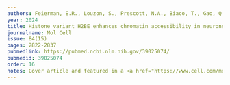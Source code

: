 ```yaml
---
authors: Feierman, E.R., Louzon, S., Prescott, N.A., Biaco, T., Gao, Q., Qiu, Q., Choi, K., Palozola, K.C., Voss, A.J., Mehta, S., Quaye, C., Lynch, K., Fuccillo, M.V., Wu, H., David, Y., <b>Korb, E.</b>
year: 2024
title: Histone variant H2BE enhances chromatin accessibility in neurons to promote synaptic gene expression and long-term memory
journalname: Mol Cell
issue: 84(15)
pages: 2822-2837
pubmedlink: https://pubmed.ncbi.nlm.nih.gov/39025074/
pubmedid: 39025074
order: 16
notes: Cover article and featured in a <a href="https://www.cell.com/molecular-cell/fulltext/S1097-2765(24)00588-4">'Meet the Authors' article</a>
---
```

